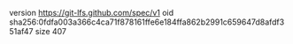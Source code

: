 version https://git-lfs.github.com/spec/v1
oid sha256:0fdfa003a366c4ca71f878161ffe6e184ffa862b2991c659647d8afdf351af47
size 407
